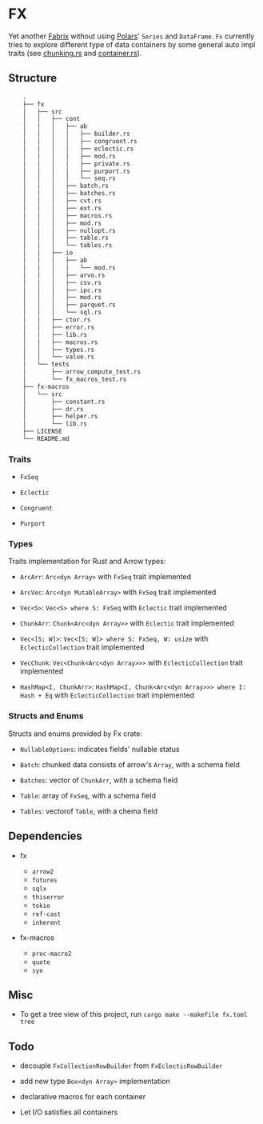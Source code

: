 # FX

Yet another [Fabrix](https://github.com/Jacobbishopxy/fabrix) without using [Polars](https://github.com/pola-rs/polars)' `Series` and `DataFrame`. `Fx` currently tries to explore different type of data containers by some general auto impl traits (see [chunking.rs](./fx/src/containers/ab/chunking.rs) and [container.rs](./fx/src/containers/ab/container.rs)).

## Structure

```txt
    .
    ├── fx
    │   ├── src
    │   │   ├── cont
    │   │   │   ├── ab
    │   │   │   │   ├── builder.rs
    │   │   │   │   ├── congruent.rs
    │   │   │   │   ├── eclectic.rs
    │   │   │   │   ├── mod.rs
    │   │   │   │   ├── private.rs
    │   │   │   │   ├── purport.rs
    │   │   │   │   └── seq.rs
    │   │   │   ├── batch.rs
    │   │   │   ├── batches.rs
    │   │   │   ├── cvt.rs
    │   │   │   ├── ext.rs
    │   │   │   ├── macros.rs
    │   │   │   ├── mod.rs
    │   │   │   ├── nullopt.rs
    │   │   │   ├── table.rs
    │   │   │   └── tables.rs
    │   │   ├── io
    │   │   │   ├── ab
    │   │   │   │   └── mod.rs
    │   │   │   ├── arvo.rs
    │   │   │   ├── csv.rs
    │   │   │   ├── ipc.rs
    │   │   │   ├── mod.rs
    │   │   │   ├── parquet.rs
    │   │   │   └── sql.rs
    │   │   ├── ctor.rs
    │   │   ├── error.rs
    │   │   ├── lib.rs
    │   │   ├── macros.rs
    │   │   ├── types.rs
    │   │   └── value.rs
    │   └── tests
    │       ├── arrow_compute_test.rs
    │       └── fx_macros_test.rs
    ├── fx-macros
    │   └── src
    │       ├── constant.rs
    │       ├── dr.rs
    │       ├── helper.rs
    │       └── lib.rs
    ├── LICENSE
    └── README.md
```

### Traits

- `FxSeq`

- `Eclectic`

- `Congruent`

- `Purport`

### Types

Traits implementation for Rust and Arrow types:

- `ArcArr`: `Arc<dyn Array>` with `FxSeq` trait implemented

- `ArcVec`: `Arc<dyn MutableArray>` with `FxSeq` trait implemented

- `Vec<S>`: `Vec<S> where S: FxSeq` with `Eclectic` trait implemented

- `ChunkArr`: `Chunk<Arc<dyn Array>>` with `Eclectic` trait implemented

- `Vec<[S; W]>`: `Vec<[S; W]> where S: FxSeq, W: usize` with `EclecticCollection` trait implemented

- `VecChunk`: `Vec<Chunk<Arc<dyn Array>>>` with `EclecticCollection` trait implemented

- `HashMap<I, ChunkArr>`: `HashMap<I, Chunk<Arc<dyn Array>>> where I: Hash + Eq` with `EclecticCollection` trait implemented

### Structs and Enums

Structs and enums provided by Fx crate:

- `NullableOptions`: indicates fields' nullable status

- `Batch`: chunked data consists of arrow's `Array`, with a schema field

- `Batches`: vector of `ChunkArr`, with a schema field

- `Table`: array of `FxSeq`, with a schema field

- `Tables`: vectorof `Table`, with a chema field

## Dependencies

- fx

  - `arrow2`
  - `futures`
  - `sqlx`
  - `thiserror`
  - `tokio`
  - `ref-cast`
  - `inherent`

- fx-macros

  - `proc-macro2`
  - `quote`
  - `syn`

## Misc

- To get a tree view of this project, run `cargo make --makefile fx.toml tree`

## Todo

- decouple `FxCollectionRowBuilder` from `FxEclecticRowBuilder`

- add new type `Box<dyn Array>` implementation

- declarative macros for each container

- Let I/O satisfies all containers
